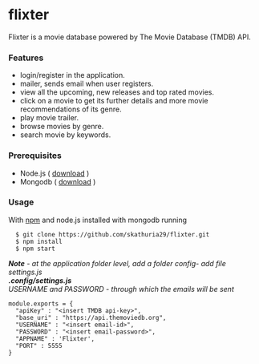 # flixter
Flixter is a movie database powered by The Movie Database (TMDB) API.


### Features
- login/register in the application.
- mailer, sends email when user registers.
- view all the upcoming, new releases and top rated movies.
- click on a movie to get its further details and more movie recommendations of its genre.
- play movie trailer.
- browse movies by genre.
- search movie by keywords.

### Prerequisites
- Node.js ( [download](https://nodejs.org/en/download/) )
- Mongodb ( [download](https://www.mongodb.com/download-center/community) )

### Usage
With [npm](https://npmjs.org/) and node.js installed with mongodb running
```
  $ git clone https://github.com/skathuria29/flixter.git
  $ npm install
  $ npm start
 ```
 
 *<b>Note</b> - at the application folder level, add a folder config- add file settings.js *<br /> 
  <b>*.config/settings.js*</b> <br />
  *USERNAME and PASSWORD - through which the emails will be sent*
  
  ```
  module.exports = {
    "apiKey" : "<insert TMDB api-key>",
    "base_uri" : "https://api.themoviedb.org",
    "USERNAME" : "<insert email-id>", 
    "PASSWORD" : "<insert email-password>",
    "APPNAME" : 'Flixter',
    "PORT" : 5555
  }
  
  ```
 
